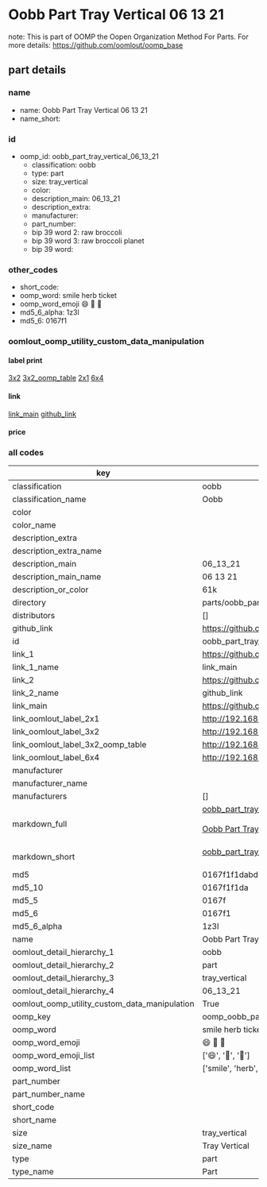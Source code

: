 # Oobb Part Tray Vertical 06 13 21  

note: This is part of OOMP the Oopen Organization Method For Parts. For more details: https://github.com/oomlout/oomp_base

##  part details





### name
* name: Oobb Part Tray Vertical 06 13 21
* name_short: 
### id
* oomp_id: oobb_part_tray_vertical_06_13_21
  * classification: oobb
  * type: part
  * size: tray_vertical
  * color: 
  * description_main: 06_13_21
  * description_extra: 
  * manufacturer: 
  * part_number: 
  * bip 39 word 2: raw broccoli
  * bip 39 word 3: raw broccoli planet
  * bip 39 word: 

### other_codes
* short_code: 
* oomp_word: smile herb ticket
* oomp_word_emoji :smile: :herb: :ticket:
* md5_6_alpha: 1z3l
* md5_6: 0167f1






### oomlout_oomp_utility_custom_data_manipulation
#### label print
[3x2](http://192.168.1.245:1112/?label=oomp%201z3l)
[3x2_oomp_table](http://192.168.1.107:1112/?label=oomp%201z3l)
[2x1](http://192.168.1.242:1112/?label=oomp%201z3l)
[6x4](http://192.168.1.55:1112/?label=oomp%201z3l)    

#### link

[link_main](https://github.com/oomlout/oomlout_oomp_current_version_messy/tree/main/parts/oobb_part_tray_vertical_06_13_21) [github_link](https://github.com/oomlout/oomlout_oomp_part_src/tree/main/parts/oobb_part_tray_vertical_06_13_21)                             

#### price







### all codes 
| key | value |  
| --- | --- |  
| classification | oobb |  
| classification_name | Oobb |  
| color |  |  
| color_name |  |  
| description_extra |  |  
| description_extra_name |  |  
| description_main | 06_13_21 |  
| description_main_name | 06 13 21 |  
| description_or_color | 61k |  
| directory | parts/oobb_part_tray_vertical_06_13_21 |  
| distributors | [] |  
| github_link | https://github.com/oomlout/oomlout_oomp_part_src/tree/main/parts/oobb_part_tray_vertical_06_13_21 |  
| id | oobb_part_tray_vertical_06_13_21 |  
| link_1 | https://github.com/oomlout/oomlout_oomp_current_version_messy/tree/main/parts/oobb_part_tray_vertical_06_13_21 |  
| link_1_name | link_main |  
| link_2 | https://github.com/oomlout/oomlout_oomp_part_src/tree/main/parts/oobb_part_tray_vertical_06_13_21 |  
| link_2_name | github_link |  
| link_main | https://github.com/oomlout/oomlout_oomp_current_version_messy/tree/main/parts/oobb_part_tray_vertical_06_13_21 |  
| link_oomlout_label_2x1 | http://192.168.1.242:1112/?label=oomp%201z3l |  
| link_oomlout_label_3x2 | http://192.168.1.245:1112/?label=oomp%201z3l |  
| link_oomlout_label_3x2_oomp_table | http://192.168.1.107:1112/?label=oomp%201z3l |  
| link_oomlout_label_6x4 | http://192.168.1.55:1112/?label=oomp%201z3l |  
| manufacturer |  |  
| manufacturer_name |  |  
| manufacturers | [] |  
| markdown_full | [oobb_part_tray_vertical_06_13_21](https://github.com/oomlout/oomlout_oomp_current_version_messy/tree/main/parts/oobb_part_tray_vertical_06_13_21)<br>[](https://github.com/oomlout/oomlout_oomp_current_version_messy/tree/main/parts/oobb_part_tray_vertical_06_13_21)<br>[Oobb Part Tray Vertical 06 13 21](https://github.com/oomlout/oomlout_oomp_current_version_messy/tree/main/parts/oobb_part_tray_vertical_06_13_21)<br><br> |  
| markdown_short | [oobb_part_tray_vertical_06_13_21](https://github.com/oomlout/oomlout_oomp_current_version_messy/tree/main/parts/oobb_part_tray_vertical_06_13_21)<br><br> |  
| md5 | 0167f1f1dabd999b375ec6ed4bc71d94 |  
| md5_10 | 0167f1f1da |  
| md5_5 | 0167f |  
| md5_6 | 0167f1 |  
| md5_6_alpha | 1z3l |  
| name | Oobb Part Tray Vertical 06 13 21 |  
| oomlout_detail_hierarchy_1 | oobb |  
| oomlout_detail_hierarchy_2 | part |  
| oomlout_detail_hierarchy_3 | tray_vertical |  
| oomlout_detail_hierarchy_4 | 06_13_21 |  
| oomlout_oomp_utility_custom_data_manipulation | True |  
| oomp_key | oomp_oobb_part_tray_vertical_06_13_21 |  
| oomp_word | smile herb ticket |  
| oomp_word_emoji | :smile: :herb: :ticket: |  
| oomp_word_emoji_list | [':smile:', ':herb:', ':ticket:'] |  
| oomp_word_list | ['smile', 'herb', 'ticket'] |  
| part_number |  |  
| part_number_name |  |  
| short_code |  |  
| short_name |  |  
| size | tray_vertical |  
| size_name | Tray Vertical |  
| type | part |  
| type_name | Part |  
